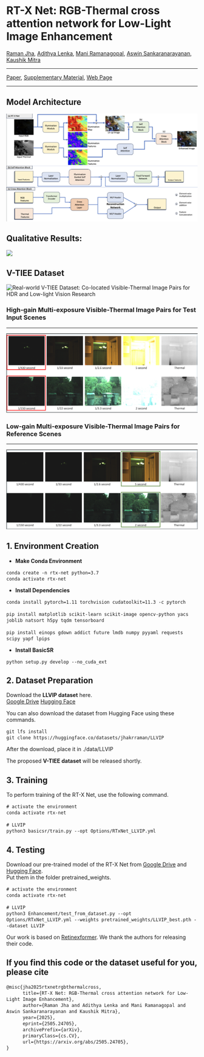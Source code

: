 # RT-X Net: RGB-Thermal cross attention network for Low-Light Image Enhancement       
[Raman Jha](https://jhakrraman.github.io/), [Adithya Lenka](https://www.linkedin.com/in/adithya-lenka-7517b0217/?originalSubdomain=in), [Mani Ramanagopal](https://www.linkedin.com/in/srmanikandasriram/), [Aswin Sankaranarayanan](https://www.ece.cmu.edu/directory/bios/sankaranarayanan-aswin.html), [Kaushik Mitra](https://www.ee.iitm.ac.in/kmitra/)

---

[Paper](https://arxiv.org/abs/2505.24705), [Supplementary Material](https://sigport.org/sites/default/files/docs/Supplementary_11.pdf), [Web Page](https://sites.google.com/view/rt-xnet/home)

---

## Model Architecture

![ ](https://github.com/jhakrraman/rt-xnet/blob/master/imgs/model_architecture.png)



## Qualitative Results:

![](https://github.com/jhakrraman/rt-xnet/blob/master/imgs/qualitative_results.png)



## V-TIEE Dataset

![Real-world V-TIEE Dataset: Co-located Visible-Thermal Image Pairs for HDR and Low-light Vision Research](https://github.com/jhakrraman/rt-xnet/blob/master/imgs/v-tiee_dataset.png)



### High-gain Multi-exposure Visible-Thermal Image Pairs for Test Input Scenes
---
![](https://github.com/jhakrraman/rt-xnet/blob/master/imgs/high_gain_v-tiee.png)

### Low-gain Multi-exposure Visible-Thermal Image Pairs for Reference Scenes
---
![](https://github.com/jhakrraman/rt-xnet/blob/master/imgs/low_gain_v-tiee.png)



## 1. Environment Creation

- **Make Conda Environment**

```
conda create -n rtx-net python=3.7
conda activate rtx-net
```

- **Install Dependencies**

```
conda install pytorch=1.11 torchvision cudatoolkit=11.3 -c pytorch

pip install matplotlib scikit-learn scikit-image opencv-python yacs joblib natsort h5py tqdm tensorboard

pip install einops gdown addict future lmdb numpy pyyaml requests scipy yapf lpips
```

- **Install BasicSR**

```
python setup.py develop --no_cuda_ext
```


## 2. Dataset Preparation

Download the **LLVIP dataset** here.     
[Google Drive](https://drive.google.com/file/d/1XOfve52_4zTqPBaxCBhnV74GvgIMe0rn/view?usp=sharing)
[Hugging Face](https://huggingface.co/datasets/jhakrraman/LLVIP)

You can also download the dataset from Hugging Face using these commands.

```
git lfs install
git clone https://huggingface.co/datasets/jhakrraman/LLVIP
```

After the download, place it in ./data/LLVIP

The proposed **V-TIEE dataset** will be released shortly.

## 3. Training

To perform training of the RT-X Net, use the following command.

```
# activate the environment
conda activate rtx-net

# LLVIP
python3 basicsr/train.py --opt Options/RTxNet_LLVIP.yml
```

## 4. Testing

Download our pre-trained model of the RT-X Net from [Google Drive](https://drive.google.com/file/d/14pX93m6JZWLDMRMR_3YYCRiKMtFk9TeL/view?usp=sharing) and [Hugging Face](https://huggingface.co/jhakrraman/RT-X_Net).    
Put them in the folder pretrained_weights.

```
# activate the environment
conda activate rtx-net

# LLVIP
python3 Enhancement/test_from_dataset.py --opt Options/RTxNet_LLVIP.yml --weights pretrained_weights/LLVIP_best.pth --dataset LLVIP
```


Our work is based on [Retinexformer](https://github.com/caiyuanhao1998/Retinexformer). We thank the authors for releasing their code.

## If you find this code or the dataset useful for you, please cite  

``` 
@misc{jha2025rtxnetrgbthermalcross,  
      title={RT-X Net: RGB-Thermal cross attention network for Low-Light Image Enhancement},   
      author={Raman Jha and Adithya Lenka and Mani Ramanagopal and Aswin Sankaranarayanan and Kaushik Mitra},  
      year={2025},  
      eprint={2505.24705},  
      archivePrefix={arXiv},  
      primaryClass={cs.CV},  
      url={https://arxiv.org/abs/2505.24705},   
}
```

